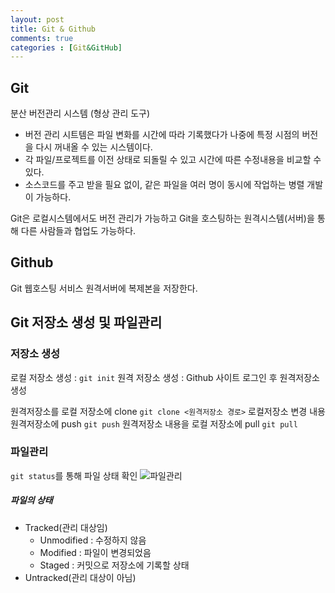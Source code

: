 ```yaml
---
layout: post
title: Git & Github
comments: true
categories : [Git&GitHub]
---
```

## Git
분산 버전관리 시스템 (형상 관리 도구)
- 버전 관리 시트템은 파일 변화를 시간에 따라 기록했다가 나중에 특정 시점의 버전을 다시 꺼내올 수 있는 시스템이다.
- 각 파일/프로젝트를 이전 상태로 되돌릴 수 있고 시간에 따른 수정내용을 비교할 수 있다.
- 소스코드를 주고 받을 필요 없이, 같은 파일을 여러 명이 동시에 작업하는 병렬 개발이 가능하다.

Git은 로컬시스템에서도 버전 관리가 가능하고 Git을 호스팅하는 원격시스템(서버)을 통해 다른 사람들과 협업도 가능하다.
## Github
Git 웹호스팅 서비스
원격서버에 복제본을 저장한다.

## Git 저장소 생성 및 파일관리
### 저장소 생성
로컬 저장소 생성 : `git init`
원격 저장소 생성 : Github 사이트 로그인 후 원격저장소 생성

원격저장소를 로컬 저장소에 clone
`git clone <원격저장소 경로>`
로컬저장소 변경 내용 원격저장소에 push
`git push`
원격저장소 내용을 로컬 저장소에 pull
`git pull`

### 파일관리
`git status`를 통해 파일 상태 확인
![파일관리](https://img1.daumcdn.net/thumb/R1280x0/?scode=mtistory2&fname=http%3A%2F%2Fcfile26.uf.tistory.com%2Fimage%2F998E643C5AA61E2D0F3FA8)

##### 파일의 상태
- Tracked(관리 대상임)
    - Unmodified : 수정하지 않음
    - Modified : 파일이 변경되었음
    - Staged  : 커밋으로 저장소에 기록할 상태
- Untracked(관리 대상이 아님)
